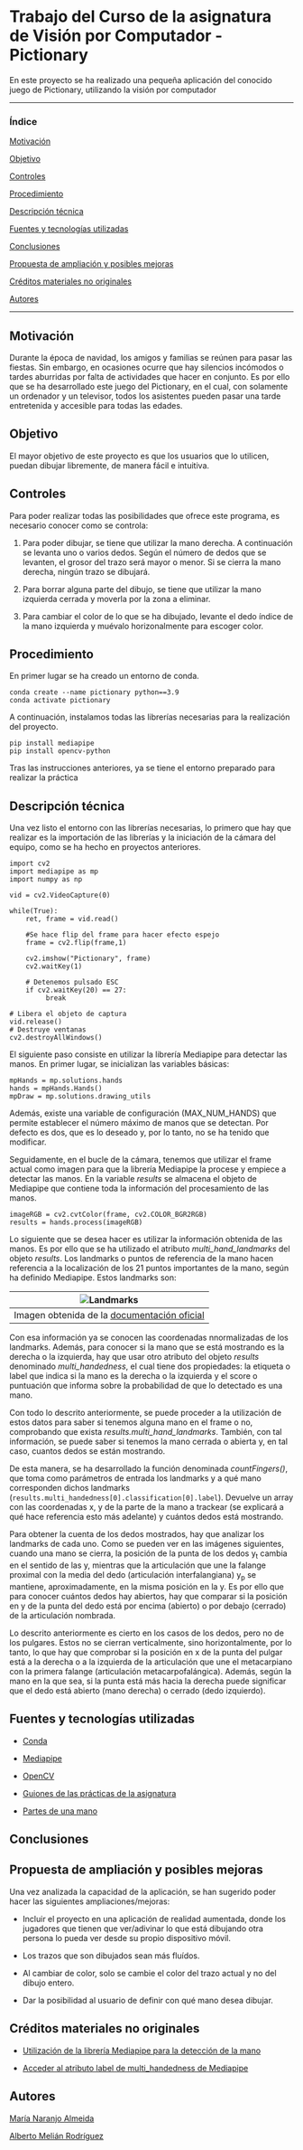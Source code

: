 # Trabajo del Curso de la asignatura de Visión por Computador - Pictionary


En este proyecto se ha realizado una pequeña aplicación del conocido juego de Pictionary, utilizando la visión por computador

 ---

### Índice

[Motivación](#motivación)

[Objetivo](#objetivo)

[Controles](#controles)

[Procedimiento](#procedimiento)

[Descripción técnica](#descripción-técnica)

[Fuentes y tecnologías utilizadas](#fuentes-y-tecnologías-utilizadas)

[Conclusiones](#conclusiones)

[Propuesta de ampliación y posibles mejoras](#propuesta-de-ampliación-y-posibles-mejoras)

[Créditos materiales no originales](#créditos-materiales-no-originales)

[Autores](#autores)

 ---
 
## Motivación

Durante la época de navidad, los amigos y familias se reúnen para pasar las fiestas. Sin embargo, en ocasiones ocurre que hay silencios incómodos o tardes aburridas por falta de actividades que hacer en conjunto. Es por ello que se ha desarrollado este juego del Pictionary, en el cual, con solamente un ordenador y un televisor, todos los asistentes pueden pasar una tarde entretenida y accesible para todas las edades.

## Objetivo

El mayor objetivo de este proyecto es que los usuarios que lo utilicen, puedan dibujar libremente, de manera fácil e intuitiva.

## Controles

Para poder realizar todas las posibilidades que ofrece este programa, es necesario conocer como se controla:

1. Para poder dibujar, se tiene que utilizar la mano derecha. A continuación se levanta uno o varios dedos. Según el número de dedos que se levanten, el grosor del trazo será mayor o menor. Si se cierra la mano derecha, ningún trazo se dibujará.

2. Para borrar alguna parte del dibujo, se tiene que utilizar la mano izquierda cerrada y moverla por la zona a eliminar.

3. Para cambiar el color de lo que se ha dibujado, levante el dedo índice de la mano izquierda y muévalo horizonalmente para escoger color.


## Procedimiento

En primer lugar se ha creado un entorno de conda.

```
conda create --name pictionary python==3.9
conda activate pictionary
```

A continuación, instalamos todas las librerías necesarias para la realización del proyecto.

```
pip install mediapipe 
pip install opencv-python
```
Tras las instrucciones anteriores, ya se tiene el entorno preparado para realizar la práctica 

## Descripción técnica

Una vez listo el entorno con las librerías necesarias, lo primero que hay que realizar es la importación de las librerías y la iniciación de la cámara del equipo, como se ha hecho en proyectos anteriores.

```
import cv2
import mediapipe as mp
import numpy as np

vid = cv2.VideoCapture(0)

while(True): 
    ret, frame = vid.read()
    
    #Se hace flip del frame para hacer efecto espejo
    frame = cv2.flip(frame,1)
 
    cv2.imshow("Pictionary", frame)
    cv2.waitKey(1)

    # Detenemos pulsado ESC
    if cv2.waitKey(20) == 27:
         break
  
# Libera el objeto de captura
vid.release()
# Destruye ventanas
cv2.destroyAllWindows()
```

El siguiente paso consiste en utilizar la librería Mediapipe para detectar las manos. En primer lugar, se inicializan las variables básicas:

```
mpHands = mp.solutions.hands
hands = mpHands.Hands()
mpDraw = mp.solutions.drawing_utils
```

Además, existe una variable de configuración (MAX_NUM_HANDS) que permite establecer el número máximo de manos que se detectan. Por defecto es dos, que es lo deseado y, por lo tanto, no se ha tenido que modificar.

Seguidamente, en el bucle de la cámara, tenemos que utilizar el frame actual como imagen para que la librería Mediapipe la procese y empiece a detectar las manos. En la variable _results_ se almacena el objeto de Mediapipe que contiene toda la información del procesamiento de las manos.

```
imageRGB = cv2.cvtColor(frame, cv2.COLOR_BGR2RGB)
results = hands.process(imageRGB)
```

Lo siguiente que se desea hacer es utilizar la información obtenida de las manos. Es por ello que se ha utilizado el atributo _multi_hand_landmarks_ del objeto _results_. Los landmarks o puntos de referencia de la mano hacen referencia a la localización de los 21 puntos importantes de la mano, según ha definido Mediapipe. Estos landmarks son:

|![Landmarks](hand_landmarks.png)|
|:--:|
|Imagen obtenida de la [documentación oficial](https://google.github.io/mediapipe/solutions/hands)|

Con esa información ya se conocen las coordenadas nnormalizadas de los landmarks. Además, para conocer si la mano que se está mostrando es la derecha o la izquierda, hay que usar otro atributo del objeto _results_ denominado _multi_handedness_, el cual tiene dos propiedades: la etiqueta o label que indica si la mano es la derecha o la izquierda y el score o puntuación que informa sobre la probabilidad de que lo detectado es una mano.

Con todo lo descrito anteriormente, se puede proceder a la utilización de estos datos para saber si tenemos alguna mano en el frame o no, comprobando que exista _results.multi_hand_landmarks_. También, con tal información, se puede saber si tenemos la mano cerrada o abierta y, en tal caso, cuantos dedos se están mostrando. 

De esta manera, se ha desarrollado la función denominada _countFingers()_, que toma como parámetros de entrada los landmarks y a qué mano corresponden dichos landmarks (``` results.multi_handedness[0].classification[0].label ```). Devuelve un array con las coordenadas x, y de la parte de la mano a trackear (se explicará a qué hace referencia esto más adelante) y cuántos dedos está mostrando.

Para obtener la cuenta de los dedos mostrados, hay que analizar los landmarks de cada uno. Como se pueden ver en las imágenes siguientes, cuando una mano se cierra, la posición de la punta de los dedos y<sub>t</sub> cambia en el sentido de las y, mientras que la articulación que une la falange proximal con la media del dedo (articulación interfalangiana) y<sub>p</sub> se mantiene, aproximadamente, en la misma posición en la y. Es por ello que para conocer cuántos dedos hay abiertos, hay que comparar si la posición en y de la punta del dedo está por encima (abierto) o por debajo (cerrado) de la articulación nombrada.

Lo descrito anteriormente es cierto en los casos de los dedos, pero no de los pulgares. Estos no se cierran verticalmente, sino horizontalmente, por lo tanto, lo que hay que comprobar si la posición en x de la punta del pulgar está a la derecha o a la izquierda de la articulación que une el metacarpiano con la primera falange (articulación metacarpofalángica). Además, según la mano en la que sea, si la punta está más hacia la derecha puede significar que el dedo está abierto (mano derecha) o cerrado (dedo izquierdo).


## Fuentes y tecnologías utilizadas

- [Conda](https://docs.conda.io/en/latest/)

- [Mediapipe](https://mediapipe.dev/)

- [OpenCV](https://opencv.org/)

- [Guiones de las prácticas de la asignatura](https://github.com/otsedom/otsedom.github.io/tree/main/VC)

- [Partes de una mano](https://enfermeria.top/apuntes/anatomia/miembro-superior/articulaciones/#ligamentos-8)

## Conclusiones

## Propuesta de ampliación y posibles mejoras

Una vez analizada la capacidad de la aplicación, se han sugerido poder hacer las siguientes ampliaciones/mejoras:

- Incluir el proyecto en una aplicación de realidad aumentada, donde los jugadores que tienen que ver/adivinar lo que está dibujando otra persona lo pueda ver desde su propio dispositivo móvil.

- Los trazos que son dibujados sean más fluídos.

- Al cambiar de color, solo se cambie el color del trazo actual y no del dibujo entero.

- Dar la posibilidad al usuario de definir con qué mano desea dibujar.

## Créditos materiales no originales

- [Utilización de la librería Mediapipe para la detección de la mano](https://www.section.io/engineering-education/creating-a-hand-tracking-module/#:~:text=Hand%20tracking%20using%20MediaPipe%20involves%20two%20stages%3A%201,landmarks%20on%20the%20cropped%20image%20of%20the%20hand.)

- [Acceder al atributo label de multi_handedness de Mediapipe](https://stackoverflow.com/questions/67455791/mediapipe-python-link-landmark-with-handedness)


## Autores
[María Naranjo Almeida](https://github.com/marianaral)

[Alberto Melián Rodríguez](https://github.com/Aeronpsaro)
